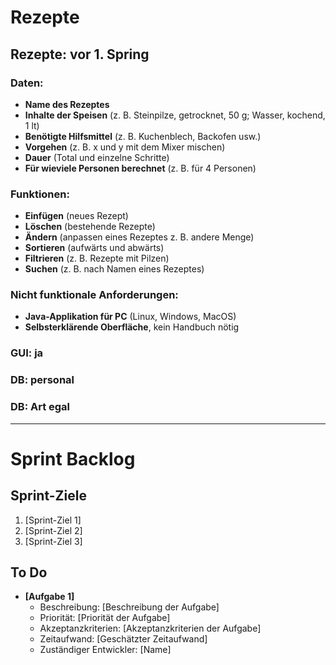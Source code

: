 # Rezepte

## Rezepte: vor 1. Spring

### Daten:

- **Name des Rezeptes**
- **Inhalte der Speisen** (z. B. Steinpilze, getrocknet, 50 g; Wasser, kochend, 1 lt)
- **Benötigte Hilfsmittel** (z. B. Kuchenblech, Backofen usw.)
- **Vorgehen** (z. B. x und y mit dem Mixer mischen)
- **Dauer** (Total und einzelne Schritte)
- **Für wieviele Personen berechnet** (z. B. für 4 Personen)

### Funktionen:

- **Einfügen** (neues Rezept)
- **Löschen** (bestehende Rezepte)
- **Ändern** (anpassen eines Rezeptes z. B. andere Menge)
- **Sortieren** (aufwärts und abwärts)
- **Filtrieren** (z. B. Rezepte mit Pilzen)
- **Suchen** (z. B. nach Namen eines Rezeptes)

### Nicht funktionale Anforderungen:

- **Java-Applikation für PC** (Linux, Windows, MacOS)
- **Selbsterklärende Oberfläche**, kein Handbuch nötig

### GUI: ja

### DB: personal

### DB: Art egal

---------------------------------------------------------------------------------------------------------------------

# Sprint Backlog

## Sprint-Ziele
1. [Sprint-Ziel 1]
2. [Sprint-Ziel 2]
3. [Sprint-Ziel 3]

## To Do
- **[Aufgabe 1]**
  - Beschreibung: [Beschreibung der Aufgabe]
  - Priorität: [Priorität der Aufgabe]
  - Akzeptanzkriterien: [Akzeptanzkriterien der Aufgabe]
  - Zeitaufwand: [Geschätzter Zeitaufwand]
  - Zuständiger Entwickler: [Name]
